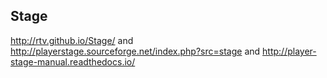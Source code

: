## Stage
http://rtv.github.io/Stage/
and
http://playerstage.sourceforge.net/index.php?src=stage
and
http://player-stage-manual.readthedocs.io/
